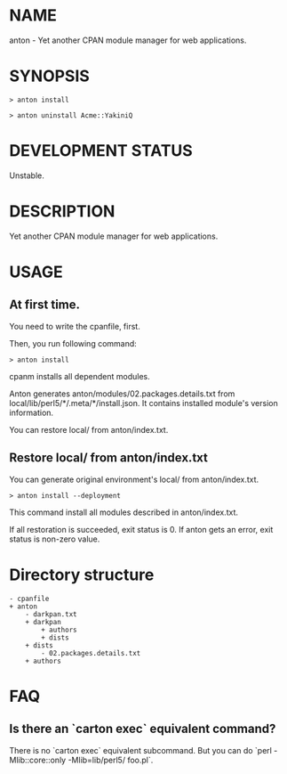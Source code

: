 # NAME

anton - Yet another CPAN module manager for web applications.

# SYNOPSIS

    > anton install

    > anton uninstall Acme::YakiniQ

# DEVELOPMENT STATUS

Unstable.

# DESCRIPTION

Yet another CPAN module manager for web applications.

# USAGE

## At first time.

You need to write the cpanfile, first.

Then, you run following command:

    > anton install

cpanm installs all dependent modules.

Anton generates anton/modules/02.packages.details.txt from local/lib/perl5/\*/.meta/\*/install.json.
It contains installed module's version information.

You can restore local/ from anton/index.txt.

## Restore local/ from anton/index.txt

You can generate original environment's local/ from anton/index.txt.

    > anton install --deployment

This command install all modules described in anton/index.txt.

If all restoration is succeeded, exit status is 0.
If anton gets an error, exit status is non-zero value.

# Directory structure

    - cpanfile
    + anton
        - darkpan.txt
        + darkpan
            + authors
            + dists
        + dists
            - 02.packages.details.txt
        + authors

# FAQ

## Is there an \`carton exec\` equivalent command?

There is no \`carton exec\` equivalent subcommand.
But you can do \`perl -Mlib::core::only -Mlib=lib/perl5/ foo.pl\`.
